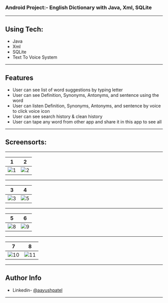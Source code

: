 
### Android Project:- English Dictionary with Java, Xml, SQLite
---
## Using Tech:
* Java
* Xml
* SQLite
* Text To Voice System
---
## Features

*	User can see list of word suggestions by typing letter
*	User can see Definition, Synonyms, Antonyms, and sentence using the word
*	User can listen Definition, Synonyms, Antonyms, and sentence by voice to click voice icon
*	User can see search history & clean history
*	User can tape any word from other app and share it  in this app to see all
---

## Screensorts:

---

1  |  2 
:-------------------------:|:-------------------------:
![1](https://user-images.githubusercontent.com/42282069/64342249-f11df200-d00b-11e9-922c-e71916769dab.png) | ![2](https://user-images.githubusercontent.com/42282069/64342255-f24f1f00-d00b-11e9-9d37-92b46bc1f4ad.png) 

---


  3 | 4
:-------------------------:|:-------------------------:
![3](https://user-images.githubusercontent.com/42282069/64342259-f418e280-d00b-11e9-8b26-e14b799ffdc1.png) | ![5](https://user-images.githubusercontent.com/42282069/64342276-f8dd9680-d00b-11e9-978f-4fae5e6d0438.png) 

---


 5 | 6
:-------------------------:|:-------------------------:
![8](https://user-images.githubusercontent.com/42282069/64342288-fe3ae100-d00b-11e9-87df-41a6f2bd5c57.png) | ![9](https://user-images.githubusercontent.com/42282069/64342295-0430c200-d00c-11e9-81bc-eb6e10e6c5e7.png)

---



7  |  8 
:-------------------------:|:-------------------------:
![10](https://user-images.githubusercontent.com/42282069/64342300-07c44900-d00c-11e9-93df-ba5628bd78c7.png) | ![11](https://user-images.githubusercontent.com/42282069/64342304-0abf3980-d00c-11e9-967b-a08a8d225d17.png)

---


## Author Info
- Linkedin- [@aayushpatel](https://www.linkedin.com/in/aayush-patel-ab76b3165/)
---